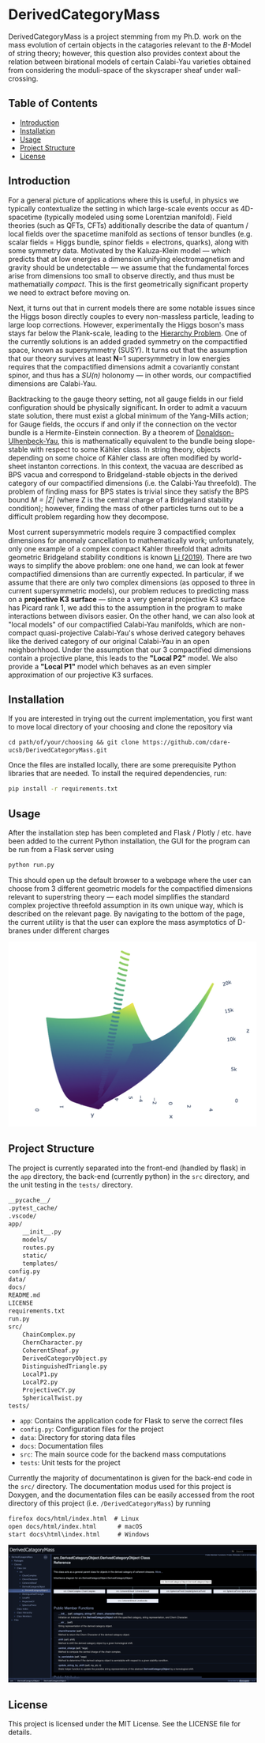 # DerivedCategoryMass

DerivedCategoryMass is a project stemming from my Ph.D. work on the mass evolution of certain objects in the catagories relevant to the _B_-Model of string theory; however, this question also provides context about the relation between birational models of certain Calabi-Yau varieties obtained from considering the moduli-space of the skyscraper sheaf under wall-crossing.



## Table of Contents

- [Introduction](#introduction)
- [Installation](#installation)
- [Usage](#usage)
- [Project Structure](#project-structure)
- [License](#license)

## Introduction

For a general picture of applications where this is useful, in physics we typically contextualize the setting in which large-scale events occur as 4D-spacetime (typically modeled using some Lorentzian manifold). Field theories (such as QFTs, CFTs) additionally describe the data of quantum / local fields over the spacetime manifold as sections of tensor bundles (e.g. scalar fields = Higgs bundle, spinor fields = electrons, quarks), along with some symmetry data. Motivated by the Kaluza-Klein model — which predicts that at low energies a dimension unifying electromagnetism and gravity should be undetectable — we assume that the fundamental forces arise from dimensions too small to observe directly, and thus must be mathematially _compact_. This is the first geometrically significant property we need to extract before moving on.

Next, it turns out that in current models there are some notable issues since the Higgs boson directly couples to every non-massless particle, leading to large loop corrections. However, experimentally the Higgs boson's mass stays far below the Plank-scale, leading to the <a href="https://en.wikipedia.org/wiki/Hierarchy_problem">Hierarchy Problem</a>. One of the currently solutions is an added graded symmetry on the compactified space, known as supersymmetry (SUSY). It turns out that the assumption that our theory survives at least __N__=1 supersymmetry in low energies requires that the compactified dimensions admit a covariantly constant spinor, and thus has a _SU(n)_ holonomy — in other words, our compactified dimensions are Calabi-Yau.

Backtracking to the gauge theory setting, not all gauge fields in our field configuration should be physically significant. In order to admit a vacuum state solution, there must exist a global minimum of the Yang-Mills action; for Gauge fields, the occurs if and only if the connection on the vector bundle is a Hermite-Einstein connection. By a theorem of <a href="https://en.wikipedia.org/wiki/Kobayashi%E2%80%93Hitchin_correspondence">Donaldson-Ulhenbeck-Yau</a>, this is mathematically equivalent to the bundle being slope-stable with respect to some Kähler class.  In string theory, objects depending on some choice of Kähler class are often modified by world-sheet instanton corrections. In this context, the vacuaa are described as BPS vacua and correspond to Bridgeland-stable objects in the derived category of our compactified dimensions (i.e. the Calabi-Yau threefold). The problem of finding mass for BPS states is trivial since they satisfy the BPS bound _M = |Z|_ (where Z is the central charge of a Bridgeland stability condition); however, finding the mass of other particles turns out to be a difficult problem regarding how they decompose. 


Most current supersymmetric models require 3 compactified complex dimensions for anomaly cancellation to mathematically work; unfortunately, only one example of a complex compact Kahler threefold that admits geometric Bridgeland stability conditions is known [Li (2019)](https://link.springer.com/article/10.1007/s00222-019-00888-z). There are two ways to simplify the above problem: one one hand, we can look at fewer compactified dimensions than are currently expected. In particular, if we assume that there are only two complex dimensions (as opposed to three in current supersymmetric models), our problem reduces to predicting mass on a __projective K3 surface__ — since a very general projective K3 surface has Picard rank 1, we add this to the assumption in the program to make interactions between divisors easier. On the other hand, we can also look at "local models" of our compactified Calabi-Yau manifolds, which are non-compact quasi-projective Calabi-Yau's whose derived category behaves like the derived category of our original Calabi-Yau in an open neighborhhood. Under the assumption that our 3 compactified dimensions contain a projective plane, this leads to the __"Local P2"__ model. We also provide a __"Local P1"__ model which behaves as an even simpler approximation of our projective K3 surfaces.

## Installation

If you are interested in trying out the current implementation, you first want to move local directory of your choosing and clone the repository via

```
cd path/of/your/choosing && git clone https://github.com/cdare-ucsb/DerivedCategoryMass.git
```

Once the files are installed locally, there are some prerequisite Python libraries that are needed. To install the required dependencies, run:

```sh
pip install -r requirements.txt
```

## Usage

After the installation step has been completed and Flask / Plotly / etc. have been added to the current Python installation, the GUI for the program can be run from a Flask server using

```python
python run.py
```

This should open up the default browser to a webpage where the user can choose from 3 different geometric models for the compactified dimensions relevant to superstring theory — each model simplifies the standard complex projective threefold assumption in its own unique way, which is described on the relevant page. By navigating to the bottom of the page, the current utility is that the user can explore the mass asymptotics of D-branes under different charges

![Example image of usage](/app/static/images/github_README.png)


## Project Structure 

The project is currently separated into the front-end (handled by flask) in the `app` directory, the back-end (currently python) in the `src` directory, and the unit testing in the `tests/` directory. 

```
__pycache__/
.pytest_cache/
.vscode/
app/
    __init__.py
    models/
    routes.py
    static/
    templates/
config.py
data/
docs/
README.md
LICENSE
requirements.txt
run.py
src/
    ChainComplex.py
    ChernCharacter.py
    CoherentSheaf.py
    DerivedCategoryObject.py
    DistinguishedTriangle.py
    LocalP1.py
    LocalP2.py
    ProjectiveCY.py
    SphericalTwist.py
tests/
```

- `app`: Contains the application code for Flask to serve the correct files
- `config.py`: Configuration files for the project
- `data`: Directory for storing data files
- `docs`: Documentation files
- `src`: The main source code for the backend mass computations
- `tests`: Unit tests for the project

Currently the majority of documentatinon is given for the back-end code in the `src/` directory. The documentation modus used for this project is Doxygen, and the documentation files can be easily accessed from the root directory of this project (i.e. `/DerivedCategoryMass`) by running 

```
firefox docs/html/index.html  # Linux
open docs/html/index.html      # macOS
start docs\html\index.html     # Windows
```

![Example of Doxygen documentation](/app/static/images/github_README_documentation.png)

## License 

This project is licensed under the MIT License. See the LICENSE file for details.